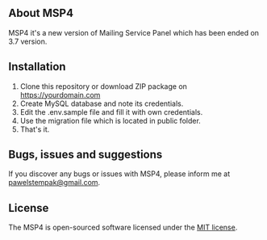 ## About MSP4

MSP4 it's a new version of Mailing Service Panel which has been ended on 3.7 version.

## Installation

1. Clone this repository or download ZIP package on https://yourdomain.com
2. Create MySQL database and note its credentials.
3. Edit the .env.sample file and fill it with own credentials.
4. Use the migration file which is located in public folder.
5. That's it.

## Bugs, issues and suggestions

If you discover any bugs or issues with MSP4, please inform me at pawelstempak@gmail.com.

## License

The MSP4 is open-sourced software licensed under the [MIT license](https://opensource.org/licenses/MIT).
